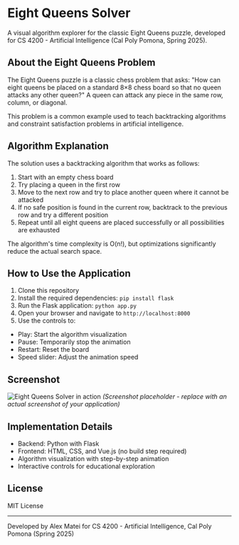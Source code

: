 # Eight Queens Solver

A visual algorithm explorer for the classic Eight Queens puzzle, developed for CS 4200 - Artificial Intelligence (Cal Poly Pomona, Spring 2025).

## About the Eight Queens Problem

The Eight Queens puzzle is a classic chess problem that asks: "How can eight queens be placed on a standard 8×8 chess board so that no queen attacks any other queen?" A queen can attack any piece in the same row, column, or diagonal.

This problem is a common example used to teach backtracking algorithms and constraint satisfaction problems in artificial intelligence.

## Algorithm Explanation

The solution uses a backtracking algorithm that works as follows:

1. Start with an empty chess board
2. Try placing a queen in the first row
3. Move to the next row and try to place another queen where it cannot be attacked
4. If no safe position is found in the current row, backtrack to the previous row and try a different position
5. Repeat until all eight queens are placed successfully or all possibilities are exhausted

The algorithm's time complexity is O(n!), but optimizations significantly reduce the actual search space.

## How to Use the Application

1. Clone this repository
2. Install the required dependencies: `pip install flask`
3. Run the Flask application: `python app.py`
4. Open your browser and navigate to `http://localhost:8000`
5. Use the controls to:

- Play: Start the algorithm visualization
- Pause: Temporarily stop the animation
- Restart: Reset the board
- Speed slider: Adjust the animation speed

## Screenshot

![Eight Queens Solver in action](screenshot.png)
*(Screenshot placeholder - replace with an actual screenshot of your application)*

## Implementation Details

- Backend: Python with Flask
- Frontend: HTML, CSS, and Vue.js (no build step required)
- Algorithm visualization with step-by-step animation
- Interactive controls for educational exploration

## License

MIT License

---

Developed by Alex Matei for CS 4200 - Artificial Intelligence, Cal Poly Pomona (Spring 2025)
